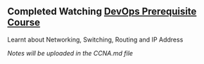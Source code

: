 ## Completed Watching [DevOps Prerequisite Course](https://www.youtube.com/watch?v=Wvf0mBNGjXY)
Learnt about Networking, Switching, Routing and IP Address

_Notes will be uploaded in the CCNA.md file_
